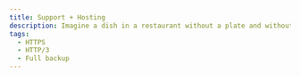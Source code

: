 ```yaml
---
title: Support + Hosting
description: Imagine a dish in a restaurant without a plate and without a waiter. A site without reliable hosting and 24/7 support is exactly the same thing.
tags:
  - HTTPS
  - HTTP/3
  - Full backup
---
```

